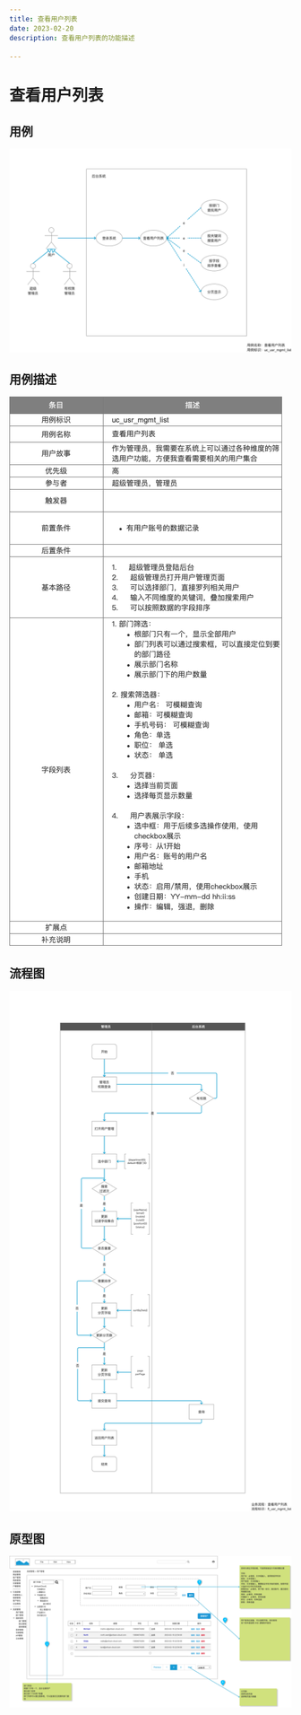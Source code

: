 ```yaml
---
title: 查看用户列表
date: 2023-02-20
description: 查看用户列表的功能描述

---
```


# 查看用户列表


## 用例

![](../../../images/uc_usr_mgmt_list.png)

## 用例描述

![](../../../images/uc_desc_usr_mgmt-list.png)

## 流程图

![](../../../images/fl_usr_mgmt_list.png)

## 原型图
![](../../../images/pt_usr_mgmt_list.png)
